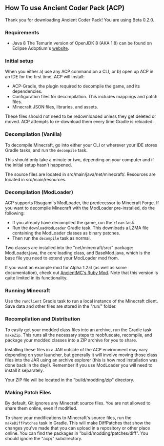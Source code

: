 ## How To use Ancient Coder Pack (ACP) ##
Thank you for downloading Ancient Coder Pack! You are using Beta 0.2.0.

### Requirements ###
- Java 8
The Temurin version of OpenJDK 8 (AKA 1.8) can be found on Eclipse Adoptium's [website](https://adoptium.net/temurin/releases/?version=8).

### Initial setup ###
When you either a) use any ACP command on a CLI, or b) open up ACP in an IDE for the first time, ACP will install:
- ACP-Gradle, the plugin required to decompile the game, and its dependencies.
- Configuration files for decompilation. This includes mappings and patch files.
- Minecraft JSON files, libraries, and assets.

These files should not need to be redownloaded unless they get deleted or moved. ACP attempts to re-download them every time
Gradle is reloaded.

### Decompilation (Vanilla) ###
To decompile Minecraft, go into either your CLI or wherever your IDE stores Gradle tasks, and run the `decompile` task.

This should only take a minute or two, depending on your computer and if the initial setup hasn't happened.

The source files are located in src/main/java/net/minecraft/. Resources are located in src/main/resources.

### Decompilation (ModLoader) ###
ACP supports Risugami's ModLoader, the predecessor to Minecraft Forge. If you want to decompile Minecraft with the ModLoader pre-installed,
do the following:

- If you already have decompiled the game, run the `clean` task.
- Run the `downloadModLoader` Gradle task. This downloads a LZMA file containing the ModLoader classes as binary patches.
- Then run the `decompile` task as normal.

Two classes are installed into the "net/minecraft/src/" package: ModLoader.java, the core loading class, and BaseMod.java, which is 
the base file you need to extend your ModLoader mod from. 

If you want an example mod for Alpha 1.2.6 (as well as some documentation), check out [AncientMC's Ruby Mod](https://github.com/ancientmc/Alpha-Ruby-Mod).
Note that this version is quite limited in its functionality. 

### Running Minecraft ###
Use the `runClient` Gradle task to run a local instance of the Minecraft client. Save data and other files are stored in the "run/" folder.

### Recompilation and Distribution ###
To easily get your modded class files into an archive, run the Gradle task `makeZip`. This runs all the necessary steps to reobfuscate, recompile,
and package your modded classes into a ZIP archive for you to share. 

Installing these files in a JAR outside of the ACP environment may vary depending on your launcher, but generally it will involve moving those class files
into the JAR using an archive explorer (this is how mod installation was done back in the day!). Remember if you use ModLoader you will need to install it separately.

Your ZIP file will be located in the "build/modding/zip" directory.

### Making Patch Files ###
By default, Git ignores any Minecraft source files. You are not allowed to share them online, even if modified.

To share your modifications to Minecraft's source files, run the `makeDiffPatches` task in Gradle. This will make DiffPatches that show
the changes you've made that you can upload in a repository or other place online. You can find the packages in "build/modding/patches/diff".
You should ignore the "acp/" subdirectory.
